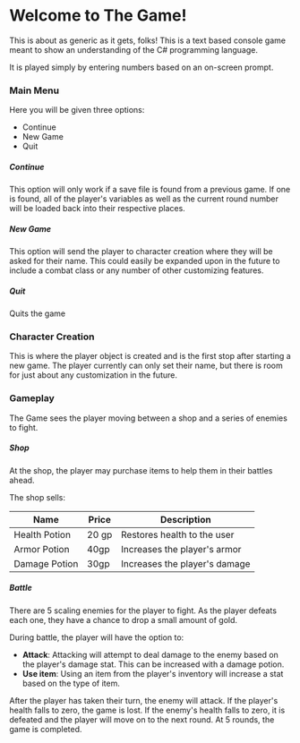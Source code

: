 # Welcome to The Game!
This is about as generic as it gets, folks! This is a text based console game meant to show an understanding of the C# programming language.

It is played simply by entering numbers based on an on-screen prompt.

### Main Menu
Here you will be given three options:
* Continue
* New Game
* Quit

##### Continue
This option will only work if a save file is found from a previous game. 
If one is found, all of the player's variables as well as the current round number will be loaded back into their respective places.

##### New Game
This option will send the player to character creation where they will be asked for their name.
This could easily be expanded upon in the future to include a combat class or any number of other customizing features.

##### Quit
Quits the game

### Character Creation
This is where the player object is created and is the first stop after starting a new game.
The player currently can only set their name, but there is room for just about any customization in the future.

### Gameplay
The Game sees the player moving between a shop and a series of enemies to fight. 

##### Shop
At the shop, the player may purchase items to help them in their battles ahead.

The shop sells:

Name | Price | Description
-----|-------|------------
Health Potion | 20 gp | Restores health to the user
Armor Potion | 40gp | Increases the player's armor
Damage Potion | 30gp | Increases the player's damage

##### Battle
There are 5 scaling enemies for the player to fight. As the player defeats each one, they have a chance to drop a small amount of gold.

During battle, the player will have the option to:
* **Attack**: Attacking will attempt to deal damage to the enemy based on the player's damage stat. This can be increased with a damage potion.
* **Use item**: Using an item from the player's inventory will increase a stat based on the type of item.

After the player has taken their turn, the enemy will attack. If the player's health falls to zero, the game is lost. 
If the enemy's health falls to zero, it is defeated and the player will move on to the next round.
At 5 rounds, the game is completed.
